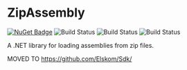 # ZipAssembly

[![NuGet Badge](https://buildstats.info/nuget/ZipAssembly?includePreReleases=true)](https://www.nuget.org/packages/ZipAssembly/)
![Build Status](https://github.com/Elskom/ZipAssembly/workflows/.NET%20Core%20%28build%20%26%20publish%20pre-release%29/badge.svg)
![Build Status](https://github.com/Elskom/ZipAssembly/workflows/.NET%20Core%20%28build%20%26%20publish%20release%29/badge.svg)
![Build Status](https://github.com/Elskom/ZipAssembly/workflows/.NET%20Core%20%28build%20pull%20request%29/badge.svg)

A .NET library for loading assemblies from zip files.

MOVED TO https://github.com/Elskom/Sdk/
